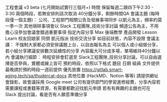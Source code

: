 工程會議 v3 beta (七月開始試實行三個月+)
時間
保留每週二跟四下午2:30 - 3:30 兩個時段，若無安排則該次取消
40分鐘分享，剩餘時間QA
會議主題 (每時段僅一個主題)：
公司、工程部門相關公告及發展事項同步
以凱元為主，頻率約莫一季一次
其他瑣碎事項會以 Slack 工程團隊_技術分享討論 頻道公告為主，不用擔心沒參加會議會錯過重要事項
指定內容分享
Max 後端教學
產品開發 Lesson Learn
校友回娘家
同儕
凱元指派
技術交流分享
如目前狀態，內容不設限
會議主講：
不強制大家都必須安排議題上台，以自由報名為主
可以個人或小組做分享，若小組分享建議安排數次延續性的分享
內容龐大可分成多場，單場維持40分鐘以內
會議執行細節：
時程安排會釘選至 Slack工程團隊_技術分享討論，可以自由選擇是否參與，實體或線上皆可
預約時段，依照以下格式
題目
日期
組員
文件提供
最晚請於預約時段一週前提供
優先放置 https://gitlab.smart-aging.tech/sa/thudercat-docs
其他位置 (HackMD、Notion 等等) 請提供網址
會錄影，故會議採用 Google meet
公司有提供部門的學習進修經費，分享內容若需要課程或書籍等資源，有需要都歡迎找凱元申請
若有有興趣的主題也可在 Slack 提出討論，看是否有人願意準備分享

